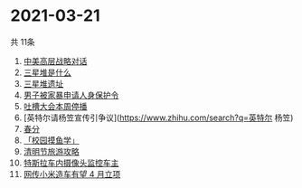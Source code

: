 # 2021-03-21
  共 11条

  <!-- BEGIN -->
  <!-- 最后更新时间:Sun Mar 21 2021 07:09:23 GMT+0000 (Coordinated Universal Time) -->
  1. [中美高层战略对话](https://www.zhihu.com/search?q=中美对话)
1. [三星堆是什么](https://www.zhihu.com/search?q=三星堆未解之谜)
1. [三星堆遗址](https://www.zhihu.com/search?q=三星堆新发现)
1. [男子被家暴申请人身保护令](https://www.zhihu.com/search?q=家暴)
1. [吐槽大会本周停播](https://www.zhihu.com/search?q=吐槽大会停播)
1. [英特尔请杨笠宣传引争议](https://www.zhihu.com/search?q=英特尔 杨笠)
1. [春分](https://www.zhihu.com/search?q=春分)
1. [「校园摸鱼学」](https://www.zhihu.com/search?q=摸鱼)
1. [清明节旅游攻略](https://www.zhihu.com/search?q=清明节适合去哪里旅游)
1. [特斯拉车内摄像头监控车主](https://www.zhihu.com/search?q=特斯拉)
1. [网传小米造车有望 4 月立项](https://www.zhihu.com/search?q=小米)
  <!-- END -->
  